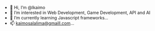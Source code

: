 - 👋 Hi, I’m @lkaimo
- 👀 I’m interested in Web Development, Game Development, API and AI
- 🌱 I’m currently learning Javascript frameworks...
- 📫 kaimosalalima@gmaill.com...

<!---
lkaimo/lkaimo is a ✨ special ✨ repository because its `README.md` (this file) appears on your GitHub profile.
You can click the Preview link to take a look at your changes.
--->
